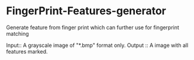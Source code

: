 # FingerPrint-Features-generator
Generate feature from finger print which can further use for fingerprint matching

Input:: A grayscale image of "*.bmp" format only.
Output :: A image with all features marked.
